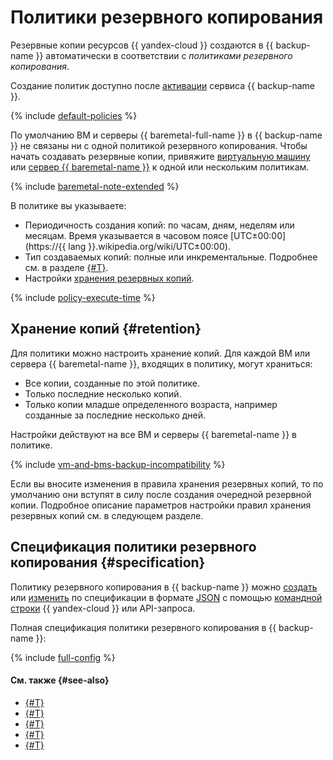 # Политики резервного копирования

Резервные копии ресурсов {{ yandex-cloud }} создаются в {{ backup-name }} автоматически в соответствии с _политиками резервного копирования_.

Создание политик доступно после [активации](index.md#providers) сервиса {{ backup-name }}.

{% include [default-policies](../../_includes/backup/default-policies.md) %}

По умолчанию ВМ и серверы {{ baremetal-full-name }} в {{ backup-name }} не связаны ни с одной политикой резервного копирования. Чтобы начать создавать резервные копии, привяжите [виртуальную машину](../operations/policy-vm/attach-and-detach-vm.md) или [сервер {{ baremetal-name }}](../operations/backup-baremetal/backup-baremetal.md#agent-install) к одной или нескольким политикам.

{% include [baremetal-note-extended](../../_includes/backup/baremetal-note-extended.md) %}

В политике вы указываете:

* Периодичность создания копий: по часам, дням, неделям или месяцам. Время указывается в часовом поясе [UTC±00:00](https://{{ lang }}.wikipedia.org/wiki/UTC±00:00).
* Тип создаваемых копий: полные или инкрементальные. Подробнее см. в разделе [{#T}](backup.md#types).
* Настройки [хранения резервных копий](#retention).

{% include [policy-execute-time](../../_includes/backup/policy-execute-time.md) %}

## Хранение копий {#retention}

Для политики можно настроить хранение копий. Для каждой ВМ или сервера {{ baremetal-name }}, входящих в политику, могут храниться:

* Все копии, созданные по этой политике.
* Только последние несколько копий.
* Только копии младше определенного возраста, например созданные за последние несколько дней.

Настройки действуют на все ВМ и серверы {{ baremetal-name }} в политике.

{% include [vm-and-bms-backup-incompatibility](../../_includes/backup/vm-and-bms-backup-incompatibility.md) %}

Если вы вносите изменения в правила хранения резервных копий, то по умолчанию они вступят в силу после создания очередной резервной копии. Подробное описание параметров настройки правил хранения резервных копий см. в следующем разделе.

## Спецификация политики резервного копирования {#specification}

Политику резервного копирования в {{ backup-name }} можно [создать](../operations/policy-vm/create.md) или [изменить](../operations/policy-vm/update.md) по спецификации в формате [JSON](https://ru.wikipedia.org/wiki/JSON) с помощью [командной строки](../../cli/quickstart.md) {{ yandex-cloud }} или API-запроса.

Полная спецификация политики резервного копирования в {{ backup-name }}:

{% include [full-config](../../_includes/backup/operations/full-config.md) %}

#### См. также {#see-also}

* [{#T}](../operations/policy-vm/create.md)
* [{#T}](../operations/policy-vm/attach-and-detach-vm.md)
* [{#T}](../operations/policy-vm/detach-vm.md)
* [{#T}](../operations/policy-vm/update.md)
* [{#T}](../operations/policy-vm/get-info.md)
